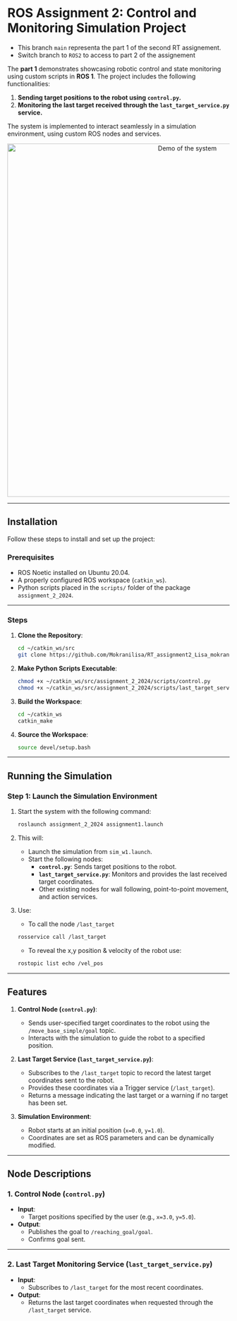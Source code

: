 # ROS Assignment 2: Control and Monitoring Simulation Project

- This branch `main` representa the part 1 of the second RT assignement.
- Switch branch to `ROS2` to access to part 2 of the assignement 

The **part 1** demonstrates showcasing robotic control and state monitoring using custom scripts in **ROS 1**. The project includes the following functionalities:

1. **Sending target positions to the robot using `control.py`.**
2. **Monitoring the last target received through the `last_target_service.py` service.**

The system is implemented to interact seamlessly in a simulation environment, using custom ROS nodes and services.
<p align="center">
<img src="result.gif" alt="Demo of the system" width="800">
</p>

---

## Installation

Follow these steps to install and set up the project:

### Prerequisites
- ROS Noetic installed on Ubuntu 20.04.
- A properly configured ROS workspace (`catkin_ws`).
- Python scripts placed in the `scripts/` folder of the package `assignment_2_2024`.

---

### Steps
1. **Clone the Repository**:
    ```bash
    cd ~/catkin_ws/src
    git clone https://github.com/Mokranilisa/RT_assignment2_Lisa_mokrani/tree/main
    ```

2. **Make Python Scripts Executable**:
    ```bash
    chmod +x ~/catkin_ws/src/assignment_2_2024/scripts/control.py
    chmod +x ~/catkin_ws/src/assignment_2_2024/scripts/last_target_service.py
    ```

3. **Build the Workspace**:
    ```bash
    cd ~/catkin_ws
    catkin_make
    ```

4. **Source the Workspace**:
    ```bash
    source devel/setup.bash
    ```

---

## Running the Simulation

### Step 1: Launch the Simulation Environment

1. Start the system with the following command:
    ```bash
    roslaunch assignment_2_2024 assignment1.launch
    ```

2. This will:
    - Launch the simulation from `sim_w1.launch`.
    - Start the following nodes:
        - **`control.py`**: Sends target positions to the robot.
        - **`last_target_service.py`**: Monitors and provides the last received target coordinates.
        - Other existing nodes for wall following, point-to-point movement, and action services.
3. Use:
    - To call the node `/last_target`
    ```bash
    rosservice call /last_target
    ```
    - To reveal the x,y position & velocity of the robot use:
    ```bash
    rostopic list echo /vel_pos
    ```
---

## Features

1. **Control Node (`control.py`)**:
   - Sends user-specified target coordinates to the robot using the `/move_base_simple/goal` topic.
   - Interacts with the simulation to guide the robot to a specified position.

2. **Last Target Service (`last_target_service.py`)**:
   - Subscribes to the `/last_target` topic to record the latest target coordinates sent to the robot.
   - Provides these coordinates via a Trigger service (`/last_target`).
   - Returns a message indicating the last target or a warning if no target has been set.

3. **Simulation Environment**:
   - Robot starts at an initial position (`x=0.0`, `y=1.0`).
   - Coordinates are set as ROS parameters and can be dynamically modified.

---

## Node Descriptions

### 1. **Control Node (`control.py`)**
- **Input**:
    - Target positions specified by the user (e.g., `x=3.0`, `y=5.0`).
- **Output**:
    - Publishes the goal to `/reaching_goal/goal`.
    - Confirms goal sent.

---

### 2. **Last Target Monitoring Service (`last_target_service.py`)**
- **Input**:
    - Subscribes to `/last_target` for the most recent coordinates.
- **Output**:
    - Returns the last target coordinates when requested through the `/last_target` service.
